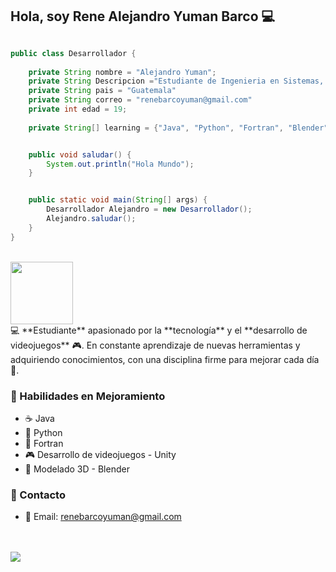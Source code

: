 ## Hola, soy Rene Alejandro Yuman Barco 💻

```java

public class Desarrollador {
    
    private String nombre = "Alejandro Yuman";
    private String Descripcion ="Estudiante de Ingenieria en Sistemas, con la determinación de aprender y crecer cada día."
    private String pais = "Guatemala"
    private String correo = "renebarcoyuman@gmail.com"
    private int edad = 19;
    
    private String[] learning = {"Java", "Python", "Fortran", "Blender", "GitHub", "Unity"};


    public void saludar() {
        System.out.println("Hola Mundo");
    }


    public static void main(String[] args) {
        Desarrollador Alejandro = new Desarrollador();
        Alejandro.saludar();
    }
}
```
<br>
<img align='center' src='https://raw.githubusercontent.com/mayankchaudhary26/Cool-Readme-ideas/master/data/octocat/baracktocat.jpg' width='100'>

<br>
💻 **Estudiante** apasionado por la **tecnología** y el **desarrollo de videojuegos** 🎮. En constante aprendizaje de nuevas herramientas y adquiriendo conocimientos, con una disciplina firme para mejorar cada día🌱.

### 🧠 Habilidades en Mejoramiento
- ☕ Java 
- 🐍 Python 
- 🧮 Fortran 
- 🎮 Desarrollo de videojuegos - Unity 
- 🎨 Modelado 3D - Blender 

### 📱 Contacto 
- 📧 Email: renebarcoyuman@gmail.com
<br>
<br>
<img align ='center' src='https://i.giphy.com/RThN0hOS2GO4M.gif'>


